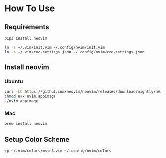 # How To Use

## Requirements

```bash
pip3 install neovim
```

```bash
ln -s ~/.vim/init.vim ~/.config/nvim/init.vim
ln -s ~/.vim/coc-settings.json ~/.config/nvim/coc-settings.json
```

## Install neovim

### Ubuntu

```bash
curl -LO https://github.com/neovim/neovim/releases/download/nightly/nvim.appimage
chmod u+x nvim.appimage
./nvim.appimage
```

### Mac

```bash
brew install neovim
```

## Setup Color Scheme

```bash
cp ~/.vim/colors/mstn3.vim ~/.config/nvim/colors
```
